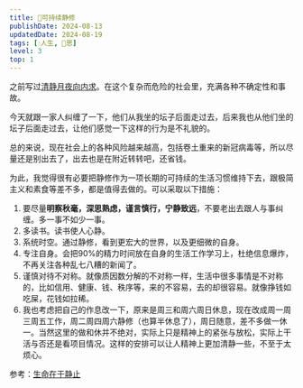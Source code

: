 ```yaml
---
title: 🧘可持续静修
publishDate: 2024-08-13
updatedDate: 2024-08-19
tags: [💧人生, 🤔思]
level: 3
top: 1
---
```


之前写过[清静月夜向内求](/xyy/20240707b)。在这个复杂而危险的社会里，充满各种不确定性和事故。

今天就跟一家人纠缠了一下，他们从我坐的坛子后面走过去，后来我也从他们坐的坛子后面走过去，让他们感觉一下这样的行为是不礼貌的。

总的来说，现在社会上的各种风险越来越高，包括卷土重来的新冠病毒等，所以尽量还是别出去了，出去也是在附近转转吧，还省钱。

为此，我觉得很有必要把静修作为一项长期的可持续的生活习惯维持下去，跟极简主义和素食等差不多，都是值得去做的。可以采取以下措施：

1. 要尽量**明察秋毫，深思熟虑，谨言慎行，宁静致远**，不要老出去跟人与事纠缠。多一事不如少一事。
2. 多读书。读书使人心静。
3. 系统时空。通过静修，看到更宏大的世界，以及更细微的自身。
4. 专注自身。会把90%的精力时间放在自身的生活工作学习上，杜绝信息爆炸，不再关注各种乱七八糟的新闻了。
5. 谨慎对待不对称。就像质因数分解的不对称一样，生活中很多事情是不对称的，比如信用、健康、钱、秩序等，来的不容易，去的却很容易。就像挣钱如吃屎，花钱如拉稀。
6. 我也考虑把自己的作息改一下，原来是周三和周六周日休息，现在改成周一周三周五工作，周二周四周六静修（也算半休息了），周日随意，差不多做一休一。当然这里的做和休并不绝对，实际上只是精神上的紧张与放松，实际上干活与否还是看项目情况。这样的安排可以让人精神上更加清静一些，不至于太烦心。

参考：[生命在于静止](https://www.bilibili.com/video/BV1Fb421J76r/)
